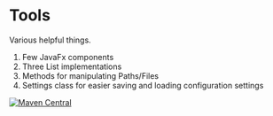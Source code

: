 # Tools
Various helpful things.  
1. Few JavaFx components
2. Three List implementations
3. Methods for manipulating Paths/Files
4. Settings class for easier saving and loading configuration settings

[![Maven Central](https://img.shields.io/maven-central/v/dev.buildtool/tools.svg?label=Maven%20Central)](https://search.maven.org/search?q=g:%22dev.buildtool%22%20AND%20a:%22tools%22)